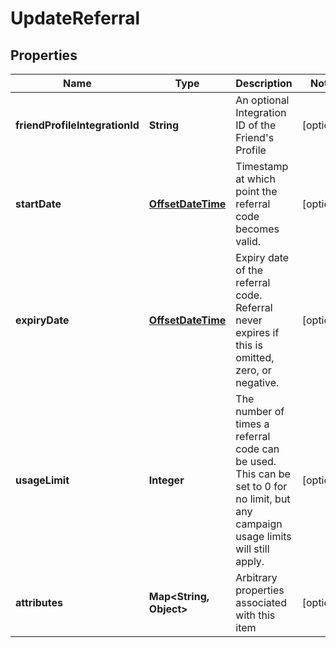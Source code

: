 

# UpdateReferral

## Properties

Name | Type | Description | Notes
------------ | ------------- | ------------- | -------------
**friendProfileIntegrationId** | **String** | An optional Integration ID of the Friend&#39;s Profile |  [optional]
**startDate** | [**OffsetDateTime**](OffsetDateTime.md) | Timestamp at which point the referral code becomes valid. |  [optional]
**expiryDate** | [**OffsetDateTime**](OffsetDateTime.md) | Expiry date of the referral code. Referral never expires if this is omitted, zero, or negative. |  [optional]
**usageLimit** | **Integer** | The number of times a referral code can be used. This can be set to 0 for no limit, but any campaign usage limits will still apply.  |  [optional]
**attributes** | **Map&lt;String, Object&gt;** | Arbitrary properties associated with this item |  [optional]



